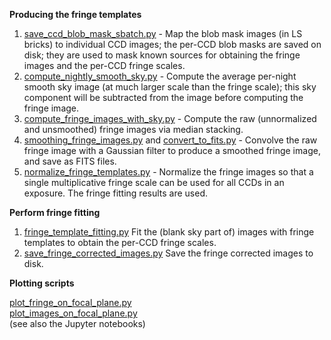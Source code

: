 **Producing the fringe templates**

1. [save_ccd_blob_mask_sbatch.py](https://github.com/rongpu/desi-misc/blob/master/ccd_fringe/save_ccd_blob_mask_sbatch.py) - Map the blob mask images (in LS bricks) to individual CCD images; the per-CCD blob masks are saved on disk; they are used to mask known sources for obtaining the fringe images and the per-CCD fringe scales.
2. [compute_nightly_smooth_sky.py](https://github.com/rongpu/desi-misc/blob/master/ccd_fringe/compute_nightly_smooth_sky.py) - Compute the average per-night smooth sky image (at much larger scale than the fringe scale); this sky component will be subtracted from the image before computing the fringe image.
3. [compute_fringe_images_with_sky.py](https://github.com/rongpu/desi-misc/blob/master/ccd_fringe/compute_fringe_images_with_sky.py) - Compute the raw (unnormalized and unsmoothed) fringe images via median stacking.
4. [smoothing_fringe_images.py](https://github.com/rongpu/desi-misc/blob/master/ccd_fringe/smoothing_fringe_images.py) and [convert_to_fits.py](https://github.com/rongpu/desi-misc/blob/master/ccd_fringe/convert_to_fits.py) - Convolve the raw fringe image with a Gaussian filter to produce a smoothed fringe image, and save as FITS files.
5. [normalize_fringe_templates.py](https://github.com/rongpu/desi-misc/blob/master/ccd_fringe/normalize_fringe_templates.py) - Normalize the fringe images so that a single multiplicative fringe scale can be used for all CCDs in an exposure. The fringe fitting results are used.

**Perform fringe fitting**

1. [fringe_template_fitting.py](https://github.com/rongpu/desi-misc/blob/master/ccd_fringe/fringe_template_fitting.py) Fit the (blank sky part of) images with fringe templates to obtain the per-CCD fringe scales.
2. [save_fringe_corrected_images.py](https://github.com/rongpu/desi-misc/blob/master/ccd_fringe/save_fringe_corrected_images.py) Save the fringe corrected images to disk.

**Plotting scripts**

[plot_fringe_on_focal_plane.py](https://github.com/rongpu/desi-misc/blob/master/ccd_fringe/plot_fringe_on_focal_plane.py)  
[plot_images_on_focal_plane.py](https://github.com/rongpu/desi-misc/blob/master/ccd_fringe/plot_images_on_focal_plane.py)  
(see also the Jupyter notebooks)
